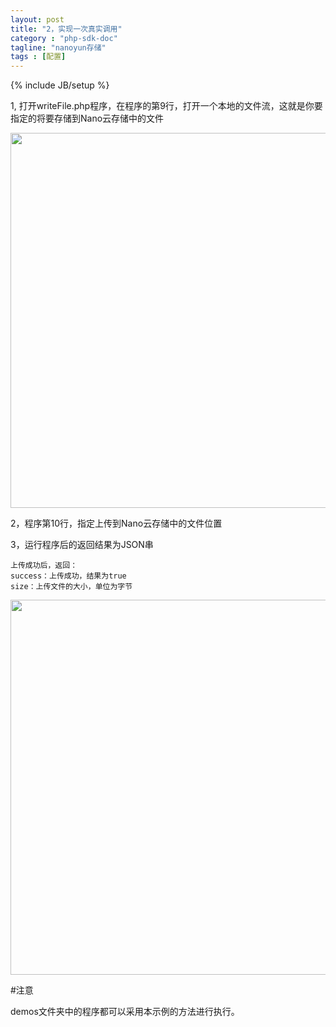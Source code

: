 ```yaml
---
layout: post
title: "2，实现一次真实调用"
category : "php-sdk-doc"
tagline: "nanoyun存储"
tags : [配置]
---
```

{% include JB/setup %}

1, 打开writeFile.php程序，在程序的第9行，打开一个本地的文件流，这就是你要指定的将要存储到Nano云存储中的文件

<img src="{{ BASE_PATH }}/assets/images/php-sdk-filehandle.jpg" style="width:600px;" />

2，程序第10行，指定上传到Nano云存储中的文件位置

3，运行程序后的返回结果为JSON串

	上传成功后，返回：
	success：上传成功，结果为true
	size：上传文件的大小，单位为字节

 <img src="{{ BASE_PATH }}/assets/images/php-sdk-execute.jpg" style="width:600px;" />


#注意

demos文件夹中的程序都可以采用本示例的方法进行执行。